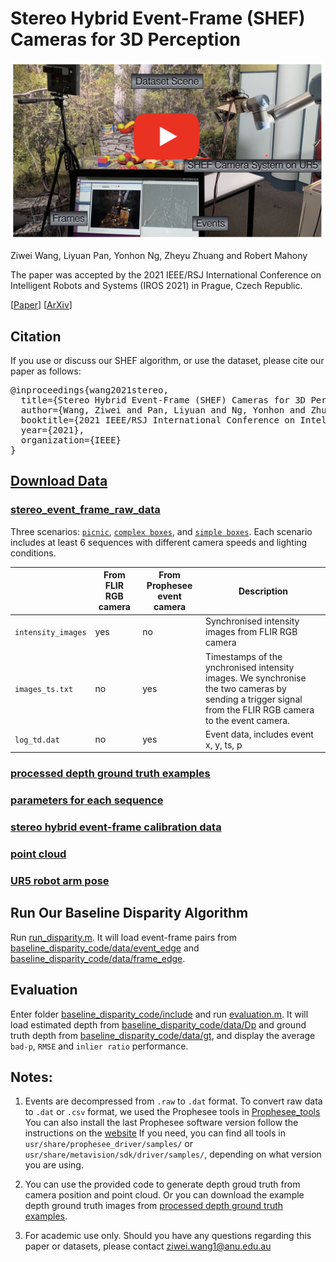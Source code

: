# Stereo Hybrid Event-Frame (SHEF) Cameras for 3D Perception
<p align="center">
  <a href="https://www.youtube.com/watch?v=Azu7rJSPGNc">
    <img src="figures/video_thumbnail.png" alt="Stereo Hybrid Event-Frame (SHEF) Cameras for 3D Perception" width="500"/>
  </a>
</p>



Ziwei Wang, Liyuan Pan, Yonhon Ng, Zheyu Zhuang and Robert Mahony

The paper was accepted by the 2021 IEEE/RSJ International Conference on Intelligent Robots and Systems (IROS 2021) in Prague, Czech Republic.

[[Paper](https://ieeexplore.ieee.org/abstract/document/9636312)]
[[ArXiv](https://arxiv.org/abs/2110.04988)]


## Citation 
If you use or discuss our SHEF algorithm, or use the dataset, please cite our paper as follows:
<pre>
@inproceedings{wang2021stereo,
  title={Stereo Hybrid Event-Frame (SHEF) Cameras for 3D Perception},
  author={Wang, Ziwei and Pan, Liyuan and Ng, Yonhon and Zhuang, Zheyu and Mahony, Robert},
  booktitle={2021 IEEE/RSJ International Conference on Intelligent Robots and Systems (IROS)},
  year={2021},
  organization={IEEE}
}
</pre>



## [Download Data](https://anu365-my.sharepoint.com/:f:/g/personal/u6456661_anu_edu_au/EuotzBGRLk1AhfOe9LlZuSQBVtis9MH86vz1DQgt8hzQPA?e=jhRg1h) 

### [stereo_event_frame_raw_data](https://anu365-my.sharepoint.com/:f:/g/personal/u6456661_anu_edu_au/Ej1WwLyZqAFFtf-QZxvE8tYBkJkL-IYwUyzE1NDFpsI4aA?e=0vZNak)

Three scenarios: [`picnic`](https://anu365-my.sharepoint.com/:f:/g/personal/u6456661_anu_edu_au/Enz2dm5fBxlFkimada8OUnwB5QcI5SdzwTb4MmDTT1AY7g?e=9HKLyL), [`complex boxes`](https://anu365-my.sharepoint.com/:f:/g/personal/u6456661_anu_edu_au/EtcIck30nRBBq9n8Ozne-WEBeAf1rM6L9ka42TnNMBO1FA?e=GqjZMd), and [`simple boxes`](https://anu365-my.sharepoint.com/:f:/g/personal/u6456661_anu_edu_au/Em7JHxte1uFOpzKPeuCUyW0BmFdb_adsgNOBVHdxxN4JQg?e=fchosA).
Each scenario includes at least 6 sequences with different camera speeds and lighting conditions.


|                      | From FLIR RGB camera | From Prophesee event camera | Description                                                                                             |
|----------------------|----------------------|-----------------------------|---------------------------------------------------------------------------------------------------------| 
| `intensity_images`  | yes                     | no                          |Synchronised intensity images from FLIR RGB camera |
| `images_ts.txt`     | no                      | yes                         |Timestamps of the ynchronised intensity images. We synchronise the two cameras by sending a trigger signal from the FLIR RGB camera to the event camera. |
| `log_td.dat`        | no                      | yes                         |Event data, includes event x, y, ts, p |                                             


### [processed depth ground truth examples](https://anu365-my.sharepoint.com/:f:/g/personal/u6456661_anu_edu_au/EqtwBFaIBp9FhJRtIvqK6scB0esgEt9wUZoQ5u3Oa82DBA?e=WRvCSX)


### [parameters for each sequence](https://docs.google.com/spreadsheets/d/1so2S-R-0OyHtPx6rzRnHimwNJFnQP-UNSiHOV1cqRFM/edit?usp=sharing)


### [stereo hybrid event-frame calibration data](https://anu365-my.sharepoint.com/:u:/g/personal/u6456661_anu_edu_au/EYYaSawiB6hPl2HC03Ig4RgBOq4RsrNylGyl2SdoYqdMTw?e=nAwUdt)

### [point cloud](https://anu365-my.sharepoint.com/:f:/g/personal/u6456661_anu_edu_au/Egwt0pIEaJ9AqrHuImMSupgBJ7WmxOEFV5KCtJreVsoH_g?e=pryE01)


### [UR5 robot arm pose](https://anu365-my.sharepoint.com/:f:/g/personal/u6456661_anu_edu_au/ErQDYXOfZ5FKoziHVxyqusgBN4JwASJUh8ue_Hsah9Aclw?e=IREwdD)

## Run Our Baseline Disparity Algorithm
Run [run_disparity.m](https://github.com/ziweiWWANG/SHEF/tree/master/baseline_disparity_code/run_disparity.m).
It will load event-frame pairs from [baseline_disparity_code/data/event_edge](https://github.com/ziweiWWANG/SHEF/tree/master/baseline_disparity_code/data/event_edge) and [baseline_disparity_code/data/frame_edge](https://github.com/ziweiWWANG/SHEF/tree/master/baseline_disparity_code/data/frame_edge).


## Evaluation
Enter folder [baseline_disparity_code/include](https://github.com/ziweiWWANG/SHEF/tree/master/baseline_disparity_code/include) and run [evaluation.m](https://github.com/ziweiWWANG/SHEF/tree/master/baseline_disparity_code/include/evaluation.m).
It will load estimated depth from [baseline_disparity_code/data/Dp](https://github.com/ziweiWWANG/SHEF/tree/master/baseline_disparity_code/data/Dp) and ground truth depth from [baseline_disparity_code/data/gt](https://github.com/ziweiWWANG/SHEF/tree/master/baseline_disparity_code/data/gt), and display the average `bad-p`, `RMSE` and `inlier ratio` performance.

## Notes: 
1. Events are decompressed from `.raw` to `.dat` format. To convert raw data to `.dat` or `.csv` format, we used the Prophesee tools in [Prophesee_tools](https://anu365-my.sharepoint.com/:f:/g/personal/u6456661_anu_edu_au/EgqGLGx573ZOnbobjQZMT1YBO-7eSgtCtZivu72CxdMz8Q?e=hceb06)
You can also install the last Prophesee software version follow the instructions on the [website](https://support.prophesee.ai/portal/en/kb/articles/linux-software#Prerequisites)
If you need, you can find all tools in `usr/share/prophesee_driver/samples/` or `usr/share/metavision/sdk/driver/samples/`, depending on what version you are using.

2. You can use the provided code to generate depth groud truth from camera position and point cloud. Or you can download the example depth ground truth images from [processed depth ground truth examples](https://anu365-my.sharepoint.com/:f:/g/personal/u6456661_anu_edu_au/EqtwBFaIBp9FhJRtIvqK6scB0esgEt9wUZoQ5u3Oa82DBA?e=WRvCSX).

3. For academic use only. Should you have any questions regarding this paper or datasets, please contact [ziwei.wang1@anu.edu.au](ziwei.wang1@anu.edu.au)

